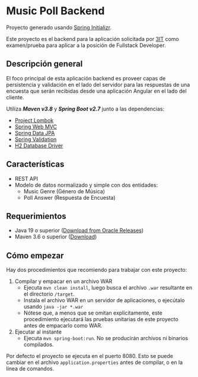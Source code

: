 # Music Poll Backend
Proyecto generado usando [Spring Initializr](https://start.spring.io/).

Este proyecto es el backend para la aplicación solicitada por [3IT](https://www.3it.cl/) como examen/prueba para aplicar a la posición de Fullstack Developer.

## Descripción general
El foco principal de esta aplicación backend es proveer capas de persistencia y validación en el lado del servidor para las respuestas de una encuesta que serán recibidas desde una aplicación Angular en el lado del cliente.

Utiliza ***Maven v3.8*** y ***Spring Boot v2.7*** junto a las dependencias:
- [Project Lombok](https://projectlombok.org/)
- [Spring Web MVC](https://docs.spring.io/spring-framework/docs/current/reference/html/web.html)
- [Spring Data JPA](https://spring.io/projects/spring-data-jpa)
- [Spring Validation](https://docs.spring.io/spring-framework/docs/current/reference/html/core.html#validation)
- [H2 Database Driver](https://h2database.com/html/main.html)

## Características
- REST API
- Modelo de datos normalizado y simple con dos entidades:
  - Music Genre (Género de Música)
  - Poll Answer (Respuesta de Encuesta)

## Requerimientos
- Java 19 o superior ([Download from Oracle Releases](https://jdk.java.net/19/))
- Maven 3.6 o superior ([Download](https://maven.apache.org/download.cgi))

## Cómo empezar
Hay dos procedimientos que recomiendo para trabajar con este proyecto:

1. Compilar y empacar en un archivo WAR
   - Ejecuta `mvn clean install`, luego busca el archivo `.war` resultante en el directorio `/target`.
   - Instala el archivo WAR en un servidor de aplicaciones, o ejecútalo usando `java -jar *.war` 
   - Nótese que, a menos que se omitan explícitamente, este procedimiento ejecutará las pruebas unitarias de este proyecto antes de empacarlo como WAR.
2. Ejecutar al instante
   - Ejecuta `mvn spring-boot:run`. No se producirán archivos ni binarios compilados.

Por defecto el proyecto se ejecuta en el puerto 8080. Esto se puede cambiar en el archivo `application.properties` antes de compilar, o en la línea de comandos.